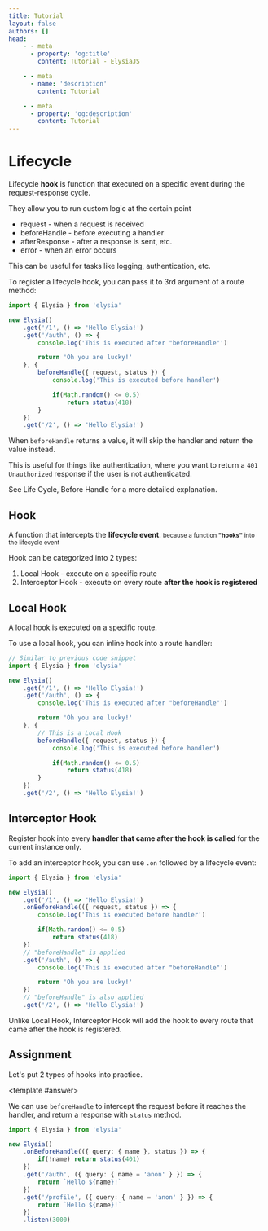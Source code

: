 ```yaml
---
title: Tutorial
layout: false
authors: []
head:
    - - meta
      - property: 'og:title'
        content: Tutorial - ElysiaJS

    - - meta
      - name: 'description'
        content: Tutorial

    - - meta
      - property: 'og:description'
        content: Tutorial
---
```


<script setup lang="ts">
import { Elysia } from 'elysia'

import Editor from '../../../components/xiao/playground/playground.vue'
import DocLink from '../../../components/xiao/doc-link/doc-link.vue'

import { code, testcases } from './data'
</script>

<Editor :code="code" :testcases="testcases">

# Lifecycle

Lifecycle **hook** is function that executed on a specific event during the request-response cycle.

They allow you to run custom logic at the certain point
- <DocLink href="/essential/life-cycle#request">request</DocLink> - when a request is received
- <DocLink href="/essential/life-cycle#before-handle">beforeHandle</DocLink> - before executing a handler
- <DocLink href="/essential/life-cycle#after-response">afterResponse</DocLink> - after a response is sent, etc.
- <DocLink href="/essential/life-cycle#on-error-error-handling">error</DocLink> - when an error occurs

This can be useful for tasks like logging, authentication, etc.

To register a lifecycle hook, you can pass it to 3rd argument of a route method:

```typescript
import { Elysia } from 'elysia'

new Elysia()
	.get('/1', () => 'Hello Elysia!')
	.get('/auth', () => {
		console.log('This is executed after "beforeHandle"')

		return 'Oh you are lucky!'
	}, {
		beforeHandle({ request, status }) {
			console.log('This is executed before handler')

			if(Math.random() <= 0.5)
				return status(418)
		}
	})
	.get('/2', () => 'Hello Elysia!')
```

When `beforeHandle` returns a value, it will skip the handler and return the value instead.

This is useful for things like authentication, where you want to return a `401 Unauthorized` response if the user is not authenticated.

See <DocLink href="/essential/life-cycle">Life Cycle</DocLink>, <DocLink href="/essential/life-cycle#before-handle">Before Handle</DocLink> for a more detailed explanation.

## Hook

A function that intercepts the **lifecycle event**. <small>because a function **"hooks"** into the lifecycle event</small>

Hook can be categorized into 2 types:

1. <DocLink href="/essential/life-cycle#local-hook">Local Hook</DocLink> - execute on a specific route
2. <DocLink href="/essential/life-cycle#interceptor-hook">Interceptor Hook</DocLink> - execute on every route **after the hook is registered**

## Local Hook

A local hook is executed on a specific route.

To use a local hook, you can inline hook into a route handler:

```typescript
// Similar to previous code snippet
import { Elysia } from 'elysia'

new Elysia()
	.get('/1', () => 'Hello Elysia!')
	.get('/auth', () => {
		console.log('This is executed after "beforeHandle"')

		return 'Oh you are lucky!'
	}, {
		// This is a Local Hook
		beforeHandle({ request, status }) {
			console.log('This is executed before handler')

			if(Math.random() <= 0.5)
				return status(418)
		}
	})
	.get('/2', () => 'Hello Elysia!')
```

## Interceptor Hook

Register hook into every **handler that came after the hook is called** for the current instance only.

To add an interceptor hook, you can use `.on` followed by a lifecycle event:

```typescript
import { Elysia } from 'elysia'

new Elysia()
	.get('/1', () => 'Hello Elysia!')
	.onBeforeHandle(({ request, status }) => {
		console.log('This is executed before handler')

		if(Math.random() <= 0.5)
			return status(418)
	})
	// "beforeHandle" is applied
	.get('/auth', () => {
		console.log('This is executed after "beforeHandle"')

		return 'Oh you are lucky!'
	})
	// "beforeHandle" is also applied
	.get('/2', () => 'Hello Elysia!')
```

Unlike Local Hook, Interceptor Hook will add the hook to every route that came after the hook is registered.

## Assignment

Let's put 2 types of hooks into practice.

<template #answer>

We can use `beforeHandle` to intercept the request before it reaches the handler, and return a response with `status` method.

```typescript
import { Elysia } from 'elysia'

new Elysia()
	.onBeforeHandle(({ query: { name }, status }) => {
		if(!name) return status(401)
	})
	.get('/auth', ({ query: { name = 'anon' } }) => {
		return `Hello ${name}!`
	})
	.get('/profile', ({ query: { name = 'anon' } }) => {
		return `Hello ${name}!`
	})
	.listen(3000)
```

</template>

</Editor>
